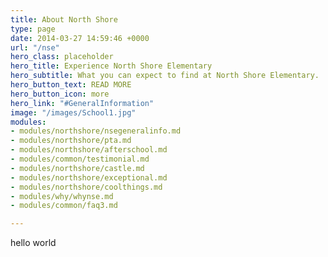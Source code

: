 ```yaml
---
title: About North Shore
type: page
date: 2014-03-27 14:59:46 +0000
url: "/nse"
hero_class: placeholder
hero_title: Experience North Shore Elementary
hero_subtitle: What you can expect to find at North Shore Elementary.
hero_button_text: READ MORE
hero_button_icon: more
hero_link: "#GeneralInformation"
image: "/images/School1.jpg"
modules:
- modules/northshore/nsegeneralinfo.md
- modules/northshore/pta.md
- modules/northshore/afterschool.md
- modules/common/testimonial.md
- modules/northshore/castle.md
- modules/northshore/exceptional.md
- modules/northshore/coolthings.md
- modules/why/whynse.md
- modules/common/faq3.md

---
```

hello world